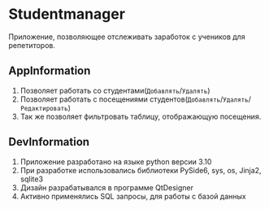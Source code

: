 # Studentmanager

Приложение, позволяющее отслеживать заработок с учеников для репетиторов.


## AppInformation
1) Позволяет работать со студентами(`Добавлять`/`Удалять`)
2) Позволяет работать с посещениями студентов(`Добавлять`/`Удалять`/`Редактировать`)
3) Так же позволяет фильтровать таблицу, отображающую посещения.

## DevInformation
1) Приложение разработано на языке python версии 3.10
2) При разработке использовались библиотеки PySide6, sys, os, Jinja2, sqlite3
3) Дизайн разрабатывался в программе QtDesigner
4) Активно применялись SQL запросы, для работы с базой данных